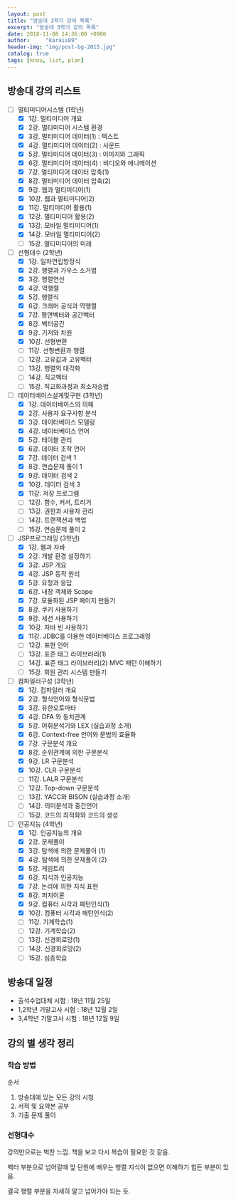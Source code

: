 ```yaml
---
layout: post
title: "방송대 3학기 강의 목록"
excerpt: "방송대 3학기 강의 목록"
date: 2018-11-08 14:36:00 +0900
author:     "karais89"
header-img: "img/post-bg-2015.jpg"
catalog: true
tags: [knou, list, plan]
---
```


## 방송대 강의 리스트

- [ ] 멀티미디어시스템 (1학년)
    - [X] 1강. 멀티미디어  개요
    - [X] 2강. 멀티미디어 시스템 환경
    - [X] 3강. 멀티미디어 데이터(1) : 텍스트
    - [X] 4강. 멀티미디어 데이터(2) : 사운드  
    - [X] 5강. 멀티미디어 데이터(3) : 이미지와 그래픽
    - [X] 6강. 멀티미디어 데이터(4) : 비디오와 애니메이션
    - [X] 7강. 멀티미디어 데이터 압축(1)
    - [X] 8강. 멀티미디어 데이터 압축(2)
    - [X] 9강. 웹과 멀티미디어(1)
    - [X] 10강. 웹과 멀티미디어(2)
    - [X] 11강. 멀티미디어 활용(1)
    - [X] 12강. 멀티미디어 활용(2) 
    - [X] 13강. 모바일 멀티미디어(1)
    - [X] 14강. 모바일 멀티미디어(2)
    - [ ] 15강. 멀티미디어의 미래       
- [ ] 선형대수 (2학년)
    - [X] 1강. 일차연립방정식
    - [X] 2강. 행렬과 가우스 소거법
    - [X] 3강. 행렬연산
    - [X] 4강. 역행렬
    - [X] 5강. 행렬식
    - [X] 6강. 크래머 공식과 역행렬
    - [X] 7강. 평면벡터와 공간벡터
    - [X] 8강. 벡터공간
    - [X] 9강. 기저와 차원
    - [X] 10강. 선형변환
    - [ ] 11강. 선형변환과 행렬
    - [ ] 12강. 고유값과 고유벡터
    - [ ] 13강. 행렬의 대각화
    - [ ] 14강. 직교벡터
    - [ ] 15강. 직교화과정과 최소자승법
- [ ] 데이터베이스설계및구현 (3학년)
    - [X] 1강. 데이터베이스의 의해
    - [X] 2강. 사용자 요구사항 분석
    - [X] 3강. 데이터베이스 모델링
    - [X] 4강. 데이터베이스 언어
    - [X] 5강. 테이블 관리
    - [X] 6강. 데이터 조작 언어
    - [X] 7강. 데이터 검색 1
    - [X] 8강. 연습문제 풀이 1
    - [X] 9강. 데이터 검색 2
    - [X] 10강. 데이터 검색 3
    - [X] 11강. 저장 프로그램
    - [ ] 12강. 함수, 커서, 트리거
    - [ ] 13강. 권한과 사용자 관리
    - [ ] 14강. 트랜잭션과 백업
    - [ ] 15강. 연습문제 풀이 2
- [ ] JSP프로그래밍 (3학년)
    - [X] 1강. 웹과 자바 
    - [X] 2강. 개발 환경 설정하기
    - [X] 3강. JSP 개요
    - [X] 4강. JSP 동작 원리
    - [X] 5강. 요청과 응답
    - [X] 6강. 내장 객체와 Scope
    - [X] 7강. 모듈화된 JSP 페이지 만들기 
    - [X] 8강. 쿠키 사용하기
    - [X] 9강. 세션 사용하기
    - [X] 10강. 자바 빈 사용하기
    - [X] 11강. JDBC를 이용한 데이터베이스 프로그래밍
    - [ ] 12강. 표현 언어 
    - [ ] 13강. 표준 태그 라이브러리(1)
    - [ ] 14강. 표준 태그 라이브러리(2) MVC 패턴 이해하기
    - [ ] 15강. 회원 관리 시스템 만들기     
- [ ] 컴파일러구성 (3학년)
    - [X] 1강. 컴파일러 개요
    - [X] 2강. 형식언어와 형식문법
    - [X] 3강. 유한오토마타
    - [X] 4강. DFA 와 동치관계
    - [X] 5강. 어휘분석기와 LEX (실습과정 소개)
    - [X] 6강. Context-free 언어와 문법의 효율화
    - [X] 7강. 구문분석 개요
    - [X] 8강. 순위관계에 의한 구문분석
    - [X] 9강. LR 구문분석
    - [X] 10강. CLR 구문분석
    - [ ] 11강. LALR 구문분석
    - [ ] 12강. Top-down 구문분석
    - [ ] 13강. YACC와 BISON (실습과정 소개)
    - [ ] 14강. 의미분석과 중간언어
    - [ ] 15강. 코드의 최적화와 코드의 생성
- [ ] 인공지능 (4학년)
    - [X] 1강. 인공지능의 개요
    - [X] 2강. 문제풀이     
    - [X] 3강. 탐색에 의한 문제풀이 (1)     
    - [X] 4강. 탐색에 의한 문제풀이 (2)     
    - [X] 5강. 게임트리 
    - [X] 6강. 지식과 인공지능   
    - [X] 7강. 논리에 의한 지식 표현
    - [X] 8강. 퍼지이론   
    - [X] 9강. 컴퓨터 시각과 패턴인식(1)
    - [X] 10강. 컴퓨터 시각과 패턴인식(2) 
    - [ ] 11강. 기계학습(1)
    - [ ] 12강. 기계학습(2)
    - [ ] 13강. 신경회로망(1)
    - [ ] 14강. 신경회로망(2)
    - [ ] 15강. 심층학습

## 방송대 일정

- 출석수업대체 시험 : 18년 11월 25일
- 1,2학년 기말고사 시험 : 18년 12월 2일
- 3,4학년 기말고사 시험 : 18년 12월 9일

## 강의 별 생각 정리

### 학습 방법

순서
1. 방송대에 있는 모든 강의 시청
2. 서적 및 요약본 공부
3. 기출 문제 풀이

### 선형대수

강의만으로는 벅찬 느낌. 책을 보고 다시 복습이 필요한 것 같음.

벡터 부분으로 넘어갈때 앞 단원에 배우는 행렬 지식이 없으면 이해하기 힘든 부분이 있음.

결국 행렬 부분을 자세히 알고 넘어가야 되는 듯.